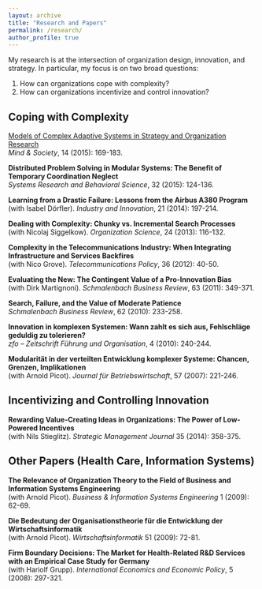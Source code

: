 ```yaml
---
layout: archive
title: "Research and Papers"
permalink: /research/
author_profile: true
---
```


My research is at the intersection of organization design, innovation, and strategy. In particular, my focus is on two broad questions:

1. How can organizations cope with complexity?
2. How can organizations incentivize and control innovation?

## Coping with Complexity

[Models of Complex Adaptive Systems in Strategy and Organization Research](https://doi.org/10.1007/s11299-015-0168-x)  
*Mind & Society*, 14 (2015): 169-183.

**Distributed Problem Solving in Modular Systems: The Benefit of Temporary Coordination Neglect**  
*Systems Research and Behavioral Science*, 32 (2015): 124-136.

**Learning from a Drastic Failure: Lessons from the Airbus A380 Program**  
(with Isabel Dörfler). *Industry and Innovation*, 21 (2014): 197-214.

**Dealing with Complexity: Chunky vs. Incremental Search Processes**  
(with Nicolaj Siggelkow). *Organization Science*, 24 (2013): 116-132.

**Complexity in the Telecommunications Industry: When Integrating Infrastructure and Services Backfires**  
(with Nico Grove). *Telecommunications Policy*, 36 (2012): 40-50.

**Evaluating the New: The Contingent Value of a Pro-Innovation Bias**  
(with Dirk Martignoni). *Schmalenbach Business Review*, 63 (2011): 349-371.

**Search, Failure, and the Value of Moderate Patience**  
*Schmalenbach Business Review*, 62 (2010): 233-258.

**Innovation in komplexen Systemen: Wann zahlt es sich aus, Fehlschläge geduldig zu tolerieren?**  
*zfo – Zeitschrift Führung und Organisation*, 4 (2010): 240-244.

**Modularität in der verteilten Entwicklung komplexer Systeme: Chancen, Grenzen, Implikationen**  
(with Arnold Picot). *Journal für Betriebswirtschaft*, 57 (2007): 221-246.

## Incentivizing and Controlling Innovation

**Rewarding Value-Creating Ideas in Organizations: The Power of Low-Powered Incentives**  
(with Nils Stieglitz). *Strategic Management Journal* 35 (2014): 358-375.

## Other Papers (Health Care, Information Systems)

**The Relevance of Organization Theory to the Field of Business and Information Systems Engineering**  
(with Arnold Picot). *Business & Information Systems Engineering* 1 (2009): 62-69.

**Die Bedeutung der Organisationstheorie für die Entwicklung der Wirtschaftsinformatik**  
(with Arnold Picot). *Wirtschaftsinformatik* 51 (2009): 72-81.

**Firm Boundary Decisions: The Market for Health-Related R&D Services with an Empirical Case Study for Germany**  
(with Hariolf Grupp). *International Economics and Economic Policy*, 5 (2008): 297-321.
